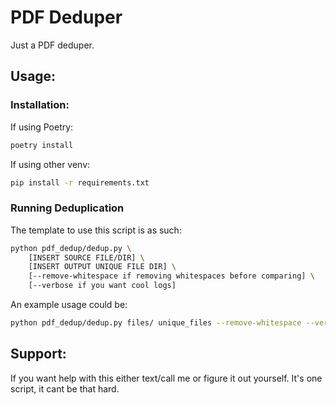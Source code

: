 # PDF Deduper
Just a PDF deduper.

## Usage:
### Installation:
If using Poetry:
```bash
poetry install
```
If using other venv:
```bash
pip install -r requirements.txt
```

### Running Deduplication
The template to use this script is as such:
```bash
python pdf_dedup/dedup.py \
    [INSERT SOURCE FILE/DIR] \
    [INSERT OUTPUT UNIQUE FILE DIR] \
    [--remove-whitespace if removing whitespaces before comparing] \
    [--verbose if you want cool logs]
```
An example usage could be:
```bash
python pdf_dedup/dedup.py files/ unique_files --remove-whitespace --verbose
```

## Support:
If you want help with this either text/call me or figure it out yourself. It's one script, it cant be that hard.